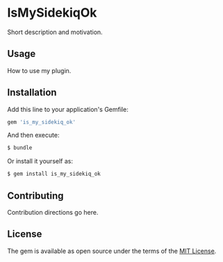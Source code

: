 # IsMySidekiqOk
Short description and motivation.

## Usage
How to use my plugin.

## Installation
Add this line to your application's Gemfile:

```ruby
gem 'is_my_sidekiq_ok'
```

And then execute:
```bash
$ bundle
```

Or install it yourself as:
```bash
$ gem install is_my_sidekiq_ok
```

## Contributing
Contribution directions go here.

## License
The gem is available as open source under the terms of the [MIT License](https://opensource.org/licenses/MIT).
